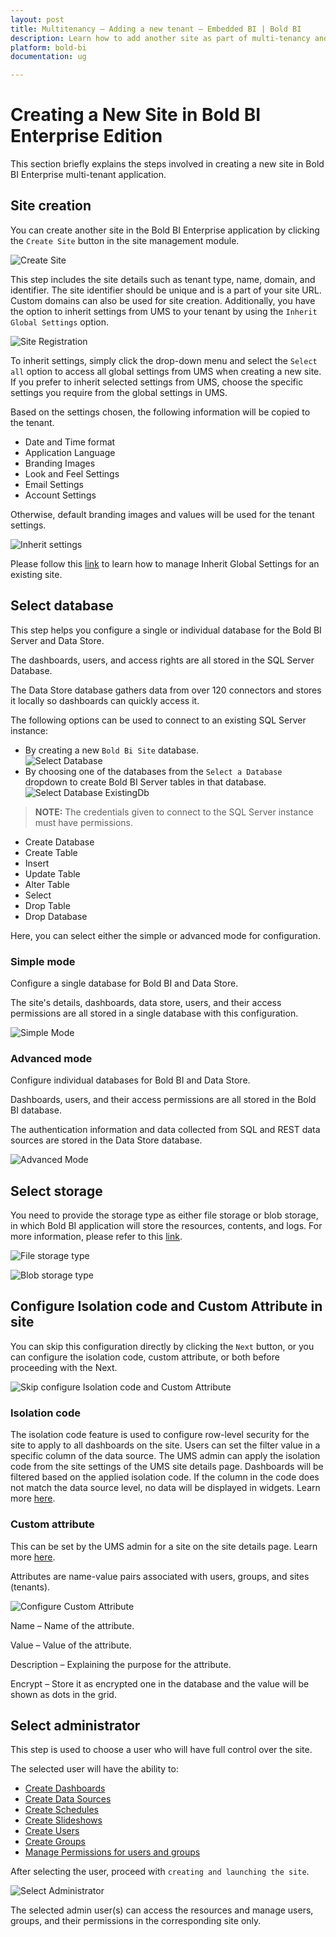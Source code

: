 ```yaml
---
layout: post
title: Multitenancy – Adding a new tenant – Embedded BI | Bold BI
description: Learn how to add another site as part of multi-tenancy and configure separate database and data store with Bold BI Embedded.
platform: bold-bi
documentation: ug

---
```


# Creating a New Site in Bold BI Enterprise Edition

This section briefly explains the steps involved in creating a new site in Bold BI Enterprise multi-tenant application.

## Site creation

You can create another site in the Bold BI Enterprise application by clicking the `Create Site` button in the site management module.

![Create Site](/static/assets/multi-tenancy/images/create-button.png#max-width=95%)

This step includes the site details such as tenant type, name, domain, and identifier. The site identifier should be unique and is a part of your site URL. Custom domains can also be used for site creation. Additionally, you have the option to inherit settings from UMS to your tenant by using the `Inherit Global Settings` option.

![Site Registration](/static/assets/multi-tenancy/images/site-creation.png#max-width=45%)

To inherit settings, simply click the drop-down menu and select the `Select all` option to access all global settings from UMS when creating a new site. If you prefer to inherit selected settings from UMS, choose the specific settings you require from the global settings in UMS.

Based on the settings chosen, the following information will be copied to the tenant.
* Date and Time format
* Application Language
* Branding Images
* Look and Feel Settings
* Email Settings
* Account Settings

 Otherwise, default branding images and values will be used for the tenant settings.

![Inherit settings](/static/assets/multi-tenancy/images/select-inherit-settings.png)

Please follow this [link](/multi-tenancy/manage-sites/#settings) to learn how to manage Inherit Global Settings for an existing site.

## Select database 

This step helps you configure a single or individual database for the Bold BI Server and Data Store.

The dashboards, users, and access rights are all stored in the SQL Server Database.

The Data Store database gathers data from over 120 connectors and stores it locally so dashboards can quickly access it.

The following options can be used to connect to an existing SQL Server instance:

* By creating a new `Bold Bi Site` database.  
![Select Database](/static/assets/multi-tenancy/images/select-database.png#max-width=45%)
* By choosing one of the databases from the `Select a Database` dropdown to create Bold BI Server tables in that database. 
![Select Database ExistingDb](/static/assets/multi-tenancy/images/select-database-existing.png#max-width=45%)

> **NOTE:**  The credentials given to connect to the SQL Server instance must have permissions.
* Create Database 
* Create Table
* Insert
* Update Table
* Alter Table
* Select
* Drop Table
* Drop Database  

Here, you can select either the simple or advanced mode for configuration.

### Simple mode

Configure a single database for Bold BI and Data Store.

The site's details, dashboards, data store, users, and their access permissions are all stored in a single database with this configuration.

![Simple Mode](/static/assets/multi-tenancy/images/simple-mode.png#max-width=45%)

### Advanced mode

Configure individual databases for Bold BI and Data Store.

Dashboards, users, and their access permissions are all stored in the Bold BI database.

The authentication information and data collected from SQL and REST data sources are stored in the Data Store database.

![Advanced Mode](/static/assets/multi-tenancy/images/advanced-mode.png#max-width=45%)

## Select storage

You need to provide the storage type as either file storage or blob storage, in which Bold BI application will store the resources, contents, and logs. For more information, please refer to this [link](/faq/what-all-are-the-files-and-folders-will-be-generated-in-the-installed-machine/).

![File storage type](/static/assets/multi-tenancy/images/select-storage-file.png#max-width=45%)

![Blob storage type](/static/assets/multi-tenancy/images/select-storage-blob.png#max-width=45%)

## Configure Isolation code and Custom Attribute in site 

You can skip this configuration directly by clicking the `Next` button, or you can configure the isolation code, custom attribute, or both before proceeding with the Next.

![Skip configure Isolation code and Custom Attribute](/static/assets/multi-tenancy/images/configure-isolation-and-attribute.png#max-width=45%)

### Isolation code

The isolation code feature is used to configure row-level security for the site to apply to all dashboards on the site. Users can set the filter value in a specific column of the data source. The UMS admin can apply the isolation code from the site settings of the UMS site details page. Dashboards will be filtered based on the applied isolation code. If the column in the code does not match the data source level, no data will be displayed in widgets. Learn more [here](/working-with-data-sources/configuring-isolation-code/).

### Custom attribute

This can be set by the UMS admin for a site on the site details page. Learn more [here](/working-with-data-sources/configuring-custom-attribute/).

Attributes are name-value pairs associated with users, groups, and sites (tenants).

![Configure Custom Attribute](/static/assets/multi-tenancy/images/custom-attribute.png#max-width=45%)

Name – Name of the attribute.

Value – Value of the attribute.

Description – Explaining the purpose for the attribute.

Encrypt – Store it as encrypted one in the database and the value will be shown as dots in the grid.

## Select administrator

This step is used to choose a user who will have full control over the site.

The selected user will have the ability to:
* [Create Dashboards](/managing-resources/manage-dashboards/open-dashboards/)
* [Create Data Sources](/managing-resources/manage-data-sources/)
* [Create Schedules](/managing-resources/manage-schedules/)
* [Create Slideshows](/managing-resources/manage-slideshows/)
* [Create Users](/managing-resources/manage-users/)
* [Create Groups](/managing-resources/manage-groups/)
* [Manage Permissions for users and groups](/managing-resources/manage-permissions/)

After selecting the user, proceed with `creating and launching the site`.

![Select Administrator](/static/assets/multi-tenancy/images/select-administrator.png#max-width=45%)

The selected admin user(s) can access the resources and manage users, groups, and their permissions in the corresponding site only.